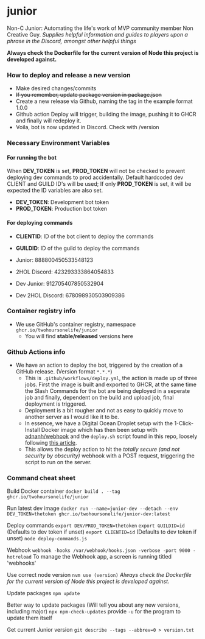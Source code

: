 # junior
Non-C Junior: Automating the life's work of MVP community member Non Creative Guy. *Supplies helpful information and guides to players upon a phrase in the Discord, amongst other helpful things*

**Always check the Dockerfile for the current version of Node this project is developed against.**

### How to deploy and release a new version
- Make desired changes/commits
- ~~If you remember, update package version in package.json~~
- Create a new release via Github, naming the tag in the example format 1.0.0
- Github action Deploy will trigger, building the image, pushing it to GHCR and finally will redeploy it.
- Voila, bot is now updated in Discord. Check with /version

### Necessary Environment Variables
#### For running the bot
When **DEV_TOKEN** is set, **PROD_TOKEN** will not be checked to prevent deploying dev commands to prod accidentally. Default hardcoded dev CLIENT and GUILD ID's will be used; If only **PROD_TOKEN** is set, it will be expected the ID variables are also set.
- **DEV_TOKEN**: Development bot token
- **PROD_TOKEN**: Production bot token

#### For deploying commands
- **CLIENTID**: ID of the bot client to deploy the commands
- **GUILDID**: ID of the guild to deploy the commands

- Junior: 888800450533548123
- 2HOL Discord: 423293333864054833

- Dev Junior: 912705407850532904
- Dev 2HOL Discord: 678098930503909386

### Container registry info

- We use GitHub's container registry, namespace `ghcr.io/twohoursonelife/junior`
  - You will find **stable/released** versions here

### Github Actions info

- We have an action to deploy the bot, triggered by the creation of a GitHub release. (Version format `*.*.*`)
  - This is `.github/workflows/deploy.yml`, the action is made up of three jobs. First the image is built and exported to GHCR, at the same time the Slash Commands for the bot are being deployed in a seperate job and finally, dependent on the build and upload job, final deployment is triggered.
  - Deployment is a bit rougher and not as easy to quickly move to another server as I would like it to be.
  - In essence, we have a Digital Ocean Droplet setup with the 1-Click-Install Docker image which has then been setup with [adnanh/webhook](https://github.com/adnanh/webhook) and the `deploy.sh` script found in this repo, loosely following [this article](https://levelup.gitconnected.com/automated-deployment-using-docker-github-actions-and-webhooks-54018fc12e32).
  - This allows the deploy action to hit the *totally secure (and not security by obscurity)* webhook with a POST request, triggering the script to run on the server.

### Command cheat sheet

Build Docker container
`docker build . --tag ghcr.io/twohoursonelife/junior`

Run latest dev image
`docker run --name=junior-dev --detach --env DEV_TOKEN=thetoken ghcr.io/twohoursonelife/junior-dev:latest`

Deploy commands
`export DEV/PROD_TOKEN=thetoken`
`export GUILDID=id` (Defaults to dev token if unset)
`export CLIENTID=id` (Defaults to dev token if unset)
`node deploy-commands.js`

Webhook
`webhook -hooks /var/webhook/hooks.json -verbose -port 9000 -hotreload`
To manage the Webhook app, a screen is running titled 'webhooks'

Use correct node version
`nvm use (version)` *Always check the Dockerfile for the current version of Node this project is developed against.*

Update packages
`npm update`

Better way to update packages (Will tell you about any new versions, including major)
`npx npm-check-updates` provide `-u` for the program to update them itself

Get current Junior version
`git describe --tags --abbrev=0 > version.txt`